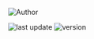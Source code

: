 ![Author](https://img.shields.io/badge/Author-Mohammadreza_Rashidpour_Aghamahali-gold)

![last update](https://img.shields.io/badge/dynamic/json?url=https%3A%2F%2Fupdater.mrrashidpour.com%2Fupdate.php&query=theme.atlas.update&logo=wordpress&label=last%20update&color=red)
![version](https://img.shields.io/badge/dynamic/json?url=https%3A%2F%2Fupdater.mrrashidpour.com%2Fupdate.php&query=theme.atlas.version&logo=wordpress&label=Atlas%20Aersion)